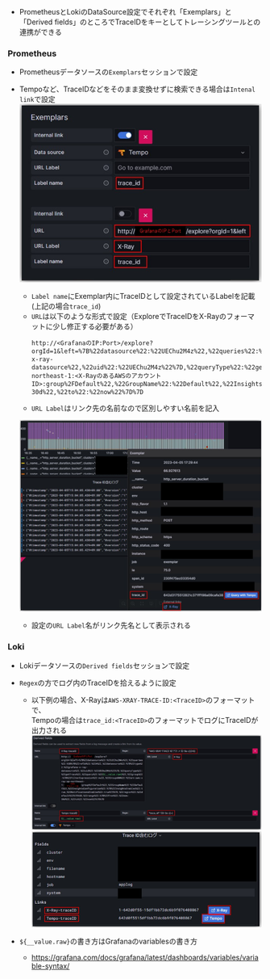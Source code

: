 - PrometheusとLokiのDataSource設定でそれぞれ「Exemplars」と「Derived fields」のところでTraceIDをキーとしてトレーシングツールとの連携ができる

### Prometheus
- Prometheusデータソースの`Exemplars`セッションで設定
- Tempoなど、TraceIDなどをそのまま変換せずに検索できる場合は`Intenal link`で設定
  ![Prometheus_exemplar1](image/Prometheus_Exemplars_setting1.jpg)
  - `Label name`にExemplar内にTraceIDとして設定されているLabelを記載(上記の場合`trace_id`)
  - `URL`は以下のような形式で設定（ExploreでTraceIDをX-Rayのフォーマットに少し修正する必要がある）
    ~~~
    http://<GrafanaのIP:Port>/explore?orgId=1&left=%7B%22datasource%22:%22UEChu2M4z%22,%22queries%22:%5B%7B%22refId%22:%22A%22,%22datasource%22:%7B%22type%22:%22grafana-x-ray-datasource%22,%22uid%22:%22UEChu2M4z%22%7D,%22queryType%22:%22getTrace%22,%22query%22:%221-${\__value.raw}%22,%22group%22:%7B%22FilterExpression%22:null,%22GroupARN%22:%22arn:aws:xray:ap-northeast-1:<X-RayのあるAWSのアカウントID>:group%2FDefault%22,%22GroupName%22:%22Default%22,%22InsightsConfiguration%22:%7B%22InsightsEnabled%22:true,%22NotificationsEnabled%22:true%7D%7D,%22region%22:%22default%22%7D%5D,%22range%22:%7B%22from%22:%22now-30d%22,%22to%22:%22now%22%7D%7D
    ~~~
  - `URL Label`はリンク先の名前なので区別しやすい名前を記入

  ![Prometheus_exemplar2](image/Prometheus_Exemplars_setting2.jpg)
  - 設定の`URL Label`名がリンク先名として表示される

### Loki
- Lokiデータソースの`Derived fields`セッションで設定
- `Regex`の方でログ内のTraceIDを拾えるように設定
  - 以下例の場合、X-Rayは`AWS-XRAY-TRACE-ID:<TraceID>`のフォーマットで、  
    Tempoの場合は`trace_id:<TraceID>`のフォーマットでログにTraceIDが出力される
  ![Loki_Derived_fields1](image/Loki_Tracing_setting1.jpg)
  ![Loki_Derived_fields2](image/Loki_Tracing_setting2.jpg)

- `${__value.raw}`の書き方はGrafanaのvariablesの書き方
  - https://grafana.com/docs/grafana/latest/dashboards/variables/variable-syntax/